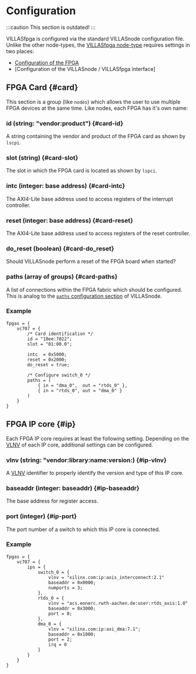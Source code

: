 # Configuration

:::caution
This section is outdated!
:::

VILLASfpga is configured via the standard VILLASnode configuration file.
Unlike the other node-types, the [VILLASfpga node-type](../node/nodes/fpga.md) requires settings in two places:

- [Configuration of the FPGA](../node/nodes/fpga.md#config)
- [Configuration of the VILLASnode / VILLASfpga interface]

## FPGA Card {#card}

This section is a group (like `nodes`) which allows the user to use multiple FPGA devices at the same time.
Like nodes, each FPGA has it's own name:

### id (string: "vendor:product") {#card-id}

A string containing the vendor and product of the FPGA card as shown by `lscpi`.

### slot (string) {#card-slot}

The slot in which the FPGA card is located as shown by `lspci`.

### intc (integer: base address) {#card-intc}

The AXI4-Lite base address used to access registers of the interrupt controller.

### reset (integer: base address) {#card-reset}

The AXI4-Lite base address used to access registers of the reset controller.

### do_reset (boolean) {#card-do_reset}

Should VILLASnode perform a reset of the FPGA board when started?

### paths (array of groups) {#card-paths}

A list of connections within the FPGA fabric which should be configured.
This is analog to the [`paths` configuration section](../node/config/paths.md) of VILLASnode.

### Example

<!-- convert to JSON -->
```
fpgas = {
	vc707 = {
		/* Card identification */
		id = "10ee:7022";
		slot = "01:00.0";

		intc  = 0x5000;
		reset = 0x2000;
		do_reset = true;

		/* Configure switch_0 */
		paths = (
			{ in = "dma_0",  out = "rtds_0" },
			{ in = "rtds_0", out = "dma_0" }
		)
	}
}
```

## FPGA IP core {#ip}

Each FPGA IP core requires at least the following setting.
Depending on the [VLNV](https://www.xilinx.com/support/answers/50478.html) of each IP core, additional settings can be configured.

### vlnv (string: "vendor:library:name:version:) {#ip-vlnv}

A [VLNV](https://www.xilinx.com/support/answers/50478.html) identifier to properly identify the version and type of this IP core.

### baseaddr (integer: baseaddr) {#ip-baseaddr}

The base address for register access.

### port (integer) {#ip-port}

The port number of a switch to which this IP core is connected.

### Example

<!-- convert to JSON -->
```
fpgas = {
	vc707 = {
		ips = {
			switch_0 = {
				vlnv = "xilinx.com:ip:axis_interconnect:2.1"
				baseaddr = 0x0000;
				numports = 3;
			},
			rtds_0 = {
				vlnv = "acs.eonerc.rwth-aachen.de:user:rtds_axis:1.0"
				baseaddr = 0x3000;
				port = 0;
			},
			dma_0 = {
				vlnv = "xilinx.com:ip:axi_dma:7.1";
				baseaddr = 0x1000;
				port = 2;
				irq = 0
			}
		}
	}
}
```

